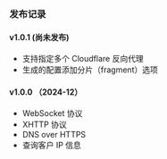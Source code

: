 ### 发布记录

#### v1.0.1 (尚未发布)
 * 支持指定多个 Cloudflare 反向代理
 * 生成的配置添加分片（fragment）选项

#### v1.0.0 （2024-12）
 * WebSocket 协议
 * XHTTP 协议
 * DNS over HTTPS
 * 查询客户 IP 信息
